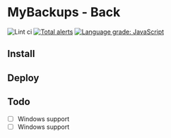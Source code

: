 # MyBackups - Back
![Lint ci](https://github.com/gboutte/mybackups-back/actions/workflows/lint.yml/badge.svg) 
[![Total alerts](https://img.shields.io/lgtm/alerts/g/gboutte/mybackups-back.svg?logo=lgtm&logoWidth=18)](https://lgtm.com/projects/g/gboutte/mybackups-back/alerts/)
[![Language grade: JavaScript](https://img.shields.io/lgtm/grade/javascript/g/gboutte/mybackups-back.svg?logo=lgtm&logoWidth=18)](https://lgtm.com/projects/g/gboutte/mybackups-back/context:javascript)

## Install

## Deploy

## Todo

- [ ] Windows support
- [ ] Windows support
